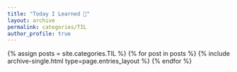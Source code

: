 ```yaml
---
title: "Today I Learned 📝"
layout: archive
permalink: categories/TIL
author_profile: true
---
```


{% assign posts = site.categories.TIL %}
{% for post in posts %} {% include archive-single.html type=page.entries_layout %} {% endfor %}